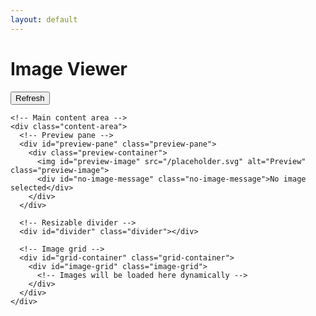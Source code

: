 ```yaml
---
layout: default
---
```


<div class="container">
  <div class="finder-window">
    <!-- Finder-like title bar -->
    <div class="title-bar">
      <div class="window-controls">
        <div class="control red"></div>
        <div class="control yellow"></div>
        <div class="control green"></div>
      </div>
      <h1 class="window-title">Image Viewer</h1>
      <button id="refresh-button" class="refresh-button">Refresh</button>
    </div>

    <!-- Main content area -->
    <div class="content-area">
      <!-- Preview pane -->
      <div id="preview-pane" class="preview-pane">
        <div class="preview-container">
          <img id="preview-image" src="/placeholder.svg" alt="Preview" class="preview-image">
          <div id="no-image-message" class="no-image-message">No image selected</div>
        </div>
      </div>

      <!-- Resizable divider -->
      <div id="divider" class="divider"></div>

      <!-- Image grid -->
      <div id="grid-container" class="grid-container">
        <div id="image-grid" class="image-grid">
          <!-- Images will be loaded here dynamically -->
        </div>
      </div>
    </div>
  </div>
</div>

<script>
  // Jekyll-generated image data
  const imageData = [
    {% for image in site.static_files %}
      {% if image.path contains '/images/' %}
        {
          id: {{ forloop.index }},
          path: "{{ image.path }}",
          name: "{{ image.name }}",
          basename: "{{ image.basename }}"
        }{% unless forloop.last %},{% endunless %}
      {% endif %}
    {% endfor %}
  ];
</script>

<script src="{{ '/script.js' | relative_url }}"></script>

